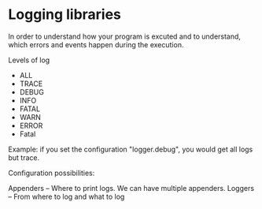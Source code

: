 # Logging libraries

In order to understand how your program is excuted and to understand, which errors and events
happen during the execution.


Levels of log
- ALL
- TRACE
- DEBUG
- INFO
- FATAL
- WARN
- ERROR
- Fatal


Example: if you set the configuration "logger.debug", you would get all logs but trace.

Configuration possibilities:

Appenders – Where to print logs. We can have multiple appenders.
Loggers – From where to log and what to log